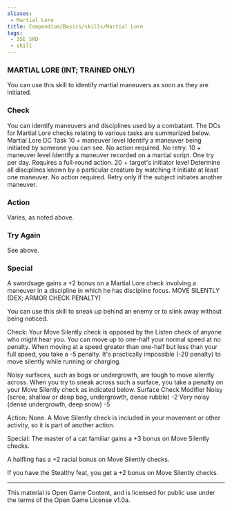 ```yaml
---
aliases:
 - Martial Lore
title: Compendium/Basics/skills/Martial Lore
tags: 
 - 35E_SRD
 - skill
---
```

### MARTIAL LORE (INT; TRAINED ONLY)

You can use this skill to identify martial maneuvers as soon as they are initiated.

### Check
You can identify maneuvers and disciplines used by a combatant. The DCs for Martial Lore checks relating to various tasks are summarized below.
Martial Lore DC 	Task
10 + maneuver level 	Identify a maneuver being initiated by someone you can see. No action required. No retry.
10 + maneuver level 	Identify a maneuver recorded on a martial script. One try per day. Requires a full-round action.
20 + target's initiator level 	Determine all disciplines known by a particular creature by watching it initiate at least one maneuver. No action required. Retry only if the subject initiates another maneuver.

### Action
Varies, as noted above.

### Try Again
See above.

### Special
A swordsage gains a +2 bonus on a Martial Lore check involving a maneuver in a discipline in which he has discipline focus.
MOVE SILENTLY (DEX; ARMOR CHECK PENALTY)

You can use this skill to sneak up behind an enemy or to slink away without being noticed.

Check: Your Move Silently check is opposed by the Listen check of anyone who might hear you. You can move up to one-half your normal speed at no penalty. When moving at a speed greater than one-half but less than your full speed, you take a -5 penalty. It's practically impossible (-20 penalty) to move silently while running or charging.

Noisy surfaces, such as bogs or undergrowth, are tough to move silently across. When you try to sneak across such a surface, you take a penalty on your Move Silently check as indicated below.
Surface 	Check Modifier
Noisy (scree, shallow or deep bog, undergrowth, dense rubble) 	-2
Very noisy (dense undergrowth, deep snow) 	-5

Action: None. A Move Silently check is included in your movement or other activity, so it is part of another action.

Special: The master of a cat familiar gains a +3 bonus on Move Silently checks.

A halfling has a +2 racial bonus on Move Silently checks.

If you have the Stealthy feat, you get a +2 bonus on Move Silently checks.



---



This material is Open Game Content, and is licensed for public use under the terms of the Open Game License v1.0a.

